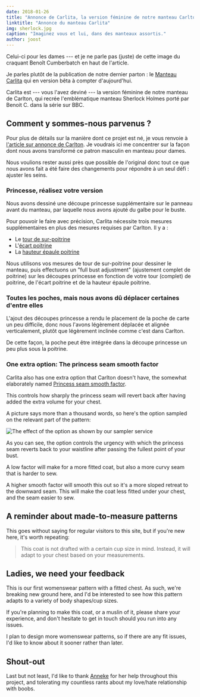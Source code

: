 ```yaml
---
date: 2018-01-26
title: "Annonce de Carlita, la version féminine de notre manteau Carlton."
linktitle: "Annonce du manteau Carlita"
img: sherlock.jpg
caption: "Imaginez vous et lui, dans des manteaux assortis."
author: joost
---
```


Celui-ci pour les dames \--- et je ne parle pas (juste) de cette image du craquant Benoît Cumberbatch en haut de l'article.

Je parles plutôt de la publication de notre dernier parton : le [Manteau Carlita](/patterns/carlita) qui en version bêta à compter d'aujourd'hui.

Carlita est \--- vous l'avez deviné \--- la version féminine de notre manteau de Carlton, qui recrée l'emblématique manteau Sherlock Holmes porté par Benoit C. dans la série sur BBC.

## Comment y sommes-nous parvenus ?

Pour plus de détails sur la manière dont ce projet est né, je vous renvoie à [l'article sur annonce de Carlton](/blog/announcing-carlton-and-bent/). Je voudrais ici me concentrer sur la façon dont nous avons transformé ce patron masculin en manteau pour dames.

Nous voulions rester aussi près que possible de l'original donc tout ce que nous avons fait a été faire des changements pour répondre à un seul défi : ajuster les seins.

### Princesse, réalisez votre version

Nous avons dessiné une découpe princesse supplémentaire sur le panneau avant du manteau, par laquelle nous avons ajouté du galbe pour le buste.

Pour pouvoir le faire avec précision, Carlita nécessite trois mesures supplémentaires en plus des mesures requises par Carlton. Il y a :

 - Le [tour de sur-poitrine](/docs/measurements/#highBust)
 - L'[écart poitrine](/docs/measurements/#bustSpan)
 - La [hauteur épaule poitrine](/docs/measurements/#highPointShoulderToBust)

Nous utilisons vos mesures de tour de sur-poitrine pour dessiner le manteau, puis effectuons un "full bust adjustment" (ajustement complet de poitrine) sur les découpes princesse en fonction de votre tour (complet) de poitrine, de l'écart poitrine et de la hauteur épaule poitrine.

### Toutes les poches, mais nous avons dû déplacer certaines d'entre elles

L'ajout des découpes princesse a rendu le placement de la poche de carte un peu difficile, donc nous l'avons légèrement déplacée et alignée verticalement, plutôt que légèrement inclinée comme c'est dans Carlton.

De cette façon, la poche peut être intégrée dans la découpe princesse un peu plus sous la poitrine.

### One extra option: The princess seam smooth factor

Carlita also has one extra option that Carlton doesn't have, the somewhat elaborately named [Princess seam smooth factor](/docs/patterns/carlita/options#princessSeamSmoothFactor).

This controls how sharply the princess seam will revert back after having added the extra volume for your chest.

A picture says more than a thousand words, so here's the option sampled on the relevant part of the pattern:

![The effect of the option as shown by our sampler service](smooth.png)

As you can see, the option controls the urgency with which the princess seam reverts back to your waistline after passing the fullest point of your bust.

A low factor will make for a more fitted coat, but also a more curvy seam that is harder to sew.

A higher smooth factor will smooth this out so it's a more sloped retreat to the downward seam. This will make the coat less fitted under your chest, and the seam easier to sew.

## A reminder about made-to-measure patterns

This goes without saying for regular visitors to this site, but if you're new here, it's worth repeating:

> This coat is not drafted with a certain cup size in mind. Instead, it will adapt to your chest based on your measurements.

## Ladies, we need your feedback

This is our first womenswear pattern with a fitted chest. As such, we're breaking new ground here, and I'd be interested to see how this pattern adapts to a variety of body shapes/cup sizes.

If you're planning to make this coat, or a muslin of it, please share your experience, and don't hesitate to get in touch should you run into any issues.


I plan to design more womenswear patterns, so if there are any fit issues, I'd like to know about it sooner rather than later.

## Shout-out

Last but not least, I'd like to thank [Anneke](http://www.annekecaramin.com/) for her help throughout this project, and tolerating my countless rants about my love/hate relationship with boobs.
